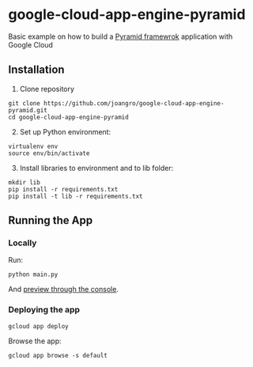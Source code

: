 # google-cloud-app-engine-pyramid

Basic example on how to build a [Pyramid framewrok](https://docs.pylonsproject.org/projects/pyramid/en/latest/) application with Google Cloud 

## Installation

1. Clone repository 
```
git clone https://github.com/joangro/google-cloud-app-engine-pyramid.git
cd google-cloud-app-engine-pyramid
```

2. Set up Python environment:
```
virtualenv env
source env/bin/activate
```

3. Install libraries to environment and to lib folder:
```
mkdir lib
pip install -r requirements.txt
pip install -t lib -r requirements.txt
```

## Running the App

### Locally

Run:
```
python main.py
```

And [preview through the console](https://cloud.google.com/shell/docs/features#web_preview).


### Deploying the app

```
gcloud app deploy
```

Browse the app:
```
gcloud app browse -s default
```
